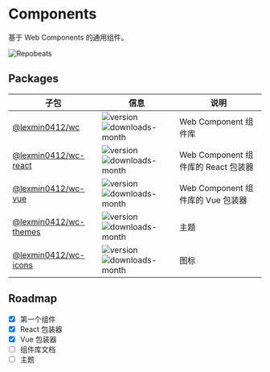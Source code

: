 # Components

基于 Web Components 的通用组件。

![Repobeats](https://repobeats.axiom.co/api/embed/e9ec37705b8b3bbd0b6dd4c32f43da91ba9f9b3c.svg "Repobeats analytics image")

## Packages

| 子包                                                                         | 信息                                                                                                                                    | 说明                                |
|------------------------------------------------------------------------------|-----------------------------------------------------------------------------------------------------------------------------------------|-------------------------------------|
| [@lexmin0412/wc](https://www.npmjs.com/package/@lexmin0412/wc)               | ![version](https://img.shields.io/npm/v/@lexmin0412/wc)  ![downloads-month](https://img.shields.io/npm/dm/@lexmin0412/wc)               | Web Component 组件库                |
| [@lexmin0412/wc-react](https://www.npmjs.com/package/@lexmin0412/wc-react)   | ![version](https://img.shields.io/npm/v/@lexmin0412/wc-react)  ![downloads-month](https://img.shields.io/npm/dm/@lexmin0412/wc-react)   | Web Component 组件库的 React 包装器 |
| [@lexmin0412/wc-vue](https://www.npmjs.com/package/@lexmin0412/wc-vue)       | ![version](https://img.shields.io/npm/v/@lexmin0412/wc-vue)  ![downloads-month](https://img.shields.io/npm/dm/@lexmin0412/wc-vue)       | Web Component 组件库的 Vue 包装器   |
| [@lexmin0412/wc-themes](https://www.npmjs.com/package/@lexmin0412/wc-themes) | ![version](https://img.shields.io/npm/v/@lexmin0412/wc-themes)  ![downloads-month](https://img.shields.io/npm/dm/@lexmin0412/wc-themes) | 主题                                |
| [@lexmin0412/wc-icons](https://www.npmjs.com/package/@lexmin0412/wc-icons)   | ![version](https://img.shields.io/npm/v/@lexmin0412/wc-icons)  ![downloads-month](https://img.shields.io/npm/dm/@lexmin0412/wc-icons)   | 图标                                |

## Roadmap

- [x] 第一个组件
- [x] React 包装器
- [x] Vue 包装器
- [ ] 组件库文档
- [ ] 主题
